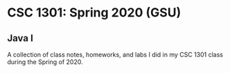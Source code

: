 # CSC 1301: Spring 2020 (GSU)
## Java I
A collection of class notes, homeworks, and labs I did in my CSC 1301 class during the Spring of 2020.
